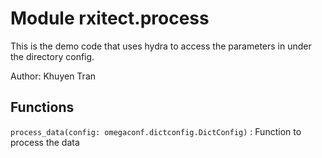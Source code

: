 Module rxitect.process
======================
This is the demo code that uses hydra to access the parameters in under the directory config.

Author: Khuyen Tran

Functions
---------

    
`process_data(config: omegaconf.dictconfig.DictConfig)`
:   Function to process the data
